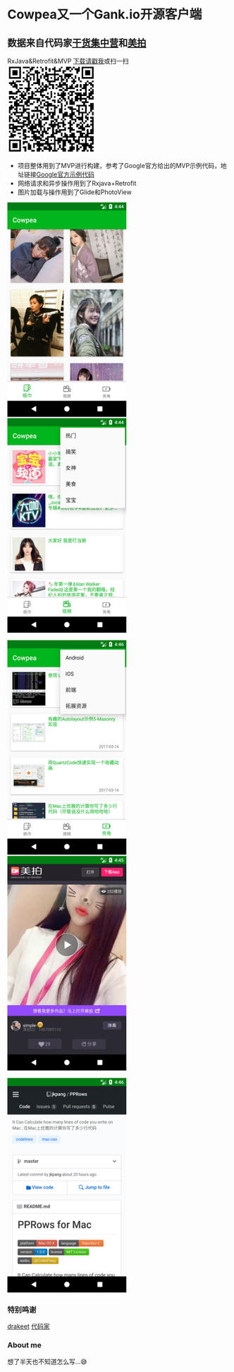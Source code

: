 # Cowpea又一个Gank.io开源客户端
## 数据来自代码家[干货集中营](http://gank.io)和[美拍](http://open.meipai.com)
RxJava&Retrofit&MVP
[下载请戳我](https://github.com/PWJiang/Cowpea/blob/master/app/Cowpea.apk)或扫一扫<br/>
<img src="/screenshots/downloadUrl.png" alt="screenshot" title="screenshot" width="200" height="200" /> 
* 项目整体用到了MVP进行构建，参考了Google官方给出的MVP示例代码，地址链接[Google官方示例代码](https://github.com/googlesamples/android-architecture)
* 网络请求和异步操作用到了Rxjava+Retrofit
* 图片加载与操作用到了Glide和PhotoView<br/>

<img src="/screenshots/s0.png" alt="screenshot" title="screenshot" width="270" height="486" />   <img src="/screenshots/s1.png" alt="screenshot" title="screenshot" width="270" height="486" />

<img src="/screenshots/s2.png" alt="screenshot" title="screenshot" width="270" height="486" />   <img src="/screenshots/s3.png" alt="screenshot" title="screenshot" width="270" height="486" />

<img src="/screenshots/s4.png" alt="screenshot" title="screenshot" width="270" height="486" />

### 特别鸣谢
[drakeet](https://github.com/drakeet) [代码家](https://github.com/daimajia)


### About me
想了半天也不知道怎么写...😅
